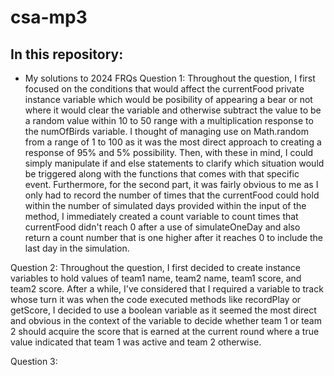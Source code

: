 # csa-mp3
## In this repository:
- My solutions to 2024 FRQs
Question 1: Throughout the question, I first focused on the conditions that would affect the currentFood private instance variable which would be posibility of appearing a bear or not where it would clear the variable and otherwise subtract the value to be a random value within 10 to 50 range with a multiplication response to the numOfBirds variable. I thought of managing use on Math.random from a range of 1 to 100 as it was the most direct approach to creating a response of 95% and 5% possibility. Then, with these in mind, I could simply manipulate if and else statements to clarify which situation would be triggered along with the functions that comes with that specific event. Furthermore, for the second part, it was fairly obvious to me as I only had to record the number of times that the currentFood could hold within the number of simulated days provided within the input of the method, I immediately created a count variable to count times that currentFood didn't reach 0 after a use of simulateOneDay and also return a count number that is one higher after it reaches 0 to include the last day in the simulation.

Question 2: Throughout the question, I first decided to create instance variables to hold values of team1 name, team2 name, team1 score, and team2 score. After a while, I've considered that I required a variable to track whose turn it was when the code executed methods like recordPlay or getScore, I decided to use a boolean variable as it seemed the most direct and obvious in the context of the variable to decide whether team 1 or team 2 should acquire the score that is earned at the current round where a true value indicated that team 1 was active and team 2 otherwise.

Question 3:
